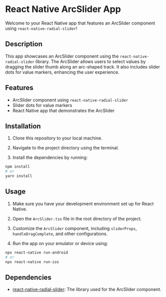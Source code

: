 # React Native ArcSlider App

Welcome to your React Native app that features an ArcSlider component using `react-native-radial-slider`!

## Description

This app showcases an ArcSlider component using the `react-native-radial-slider` library. The ArcSlider allows users to select values by dragging the slider thumb along an arc-shaped track. It also includes slider dots for value markers, enhancing the user experience.

## Features

- ArcSlider component using `react-native-radial-slider`
- Slider dots for value markers
- React Native app that demonstrates the ArcSlider

## Installation

1. Clone this repository to your local machine.

2. Navigate to the project directory using the terminal.

3. Install the dependencies by running:

```bash
npm install
# or
yarn install
```

## Usage
1. Make sure you have your development environment set up for React Native.

2. Open the `ArcSlider.tsx` file in the root directory of the project.

3. Customize the `ArcSlider` component, including `sliderProps`, `handleDragComplete`, and other configurations.

4. Run the app on your emulator or device using:

```bash
npx react-native run-android
# or
npx react-native run-ios
```

## Dependencies
- [react-native-radial-slider](https://github.com/devspace01/react-native-radial-slider): The library used for the ArcSlider component.
